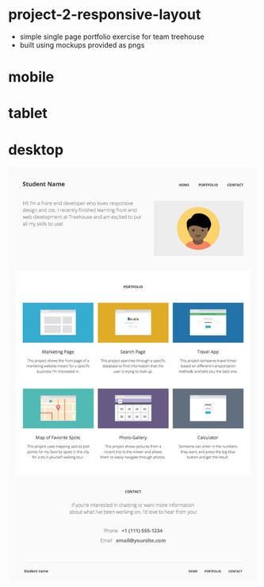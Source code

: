 # project-2-responsive-layout

- simple single page portfolio exercise for team treehouse
- built using mockups provided as pngs

# mobile


# tablet


# desktop
![Desktop](https://raw.githubusercontent.com/digitalbart/project-2-responsive-layout/master/mockups/responsive-website_desktop1024.png)
